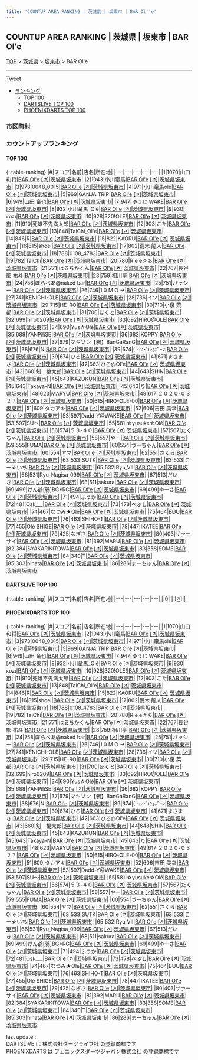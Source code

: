 ```yaml
---
title: 'COUNTUP AREA RANKING | 茨城県 | 坂東市 | BAR Ol''e'
---
```

## COUNTUP AREA RANKING | 茨城県 | 坂東市 | BAR Ol'e

[TOP](/darts/rank/) > [茨城県](/darts/rank/茨城県/) > [坂東市](/darts/rank/茨城県/坂東市/) > BAR Ol'e

___

<a href="https://twitter.com/share?ref_src=twsrc%5Etfw" data-text="COUNTUP AREA RANKING | 茨城県坂東市BAR Ol'e" class="twitter-share-button" data-hashtags="DARTSLIVE,PHOENIXDARTS,darts,ダーツ" data-show-count="false">Tweet</a>

* [ランキング](#カウントアップランキング)
    * [TOP 100](#top-100)
    * [DARTSLIVE TOP 100](#dartslive-top-100)
    * [PHOENIXDARTS TOP 100](#phoenixdarts-top-100)

### 市区町村

<ul>

</ul>

### カウントアップランキング

#### TOP 100



{:.table-ranking}
|#|スコア|名前|店名|所在地|
|---|---|---|---|---|
|1|1070|<span class="rank-name-pd"><span class="pro-icon-pd"></span>山口 和将</span>|<a href="/darts/rank/shops/58745.html">BAR Ol'e</a> <a href="https://vs.phoenixdarts.com/jp/shop/shopDetailInfo/s_58745?s_seq=58745">[↗]</a>|<a href="/darts/rank/茨城県/坂東市">茨城県坂東市</a>|
|2|1043|<span class="rank-name-pd">小川竜馬</span>|<a href="/darts/rank/shops/58745.html">BAR Ol'e</a> <a href="https://vs.phoenixdarts.com/jp/shop/shopDetailInfo/s_58745?s_seq=58745">[↗]</a>|<a href="/darts/rank/茨城県/坂東市">茨城県坂東市</a>|
|3|973|<span class="rank-name-pd">0048_0015</span>|<a href="/darts/rank/shops/58745.html">BAR Ol'e</a> <a href="https://vs.phoenixdarts.com/jp/shop/shopDetailInfo/s_58745?s_seq=58745">[↗]</a>|<a href="/darts/rank/茨城県/坂東市">茨城県坂東市</a>|
|4|971|<span class="rank-name-pd">小川竜馬olé</span>|<a href="/darts/rank/shops/58745.html">BAR Ol'e</a> <a href="https://vs.phoenixdarts.com/jp/shop/shopDetailInfo/s_58745?s_seq=58745">[↗]</a>|<a href="/darts/rank/茨城県/坂東市">茨城県坂東市</a>|
|5|969|<span class="rank-name-pd">GANJA TRIP</span>|<a href="/darts/rank/shops/58745.html">BAR Ol'e</a> <a href="https://vs.phoenixdarts.com/jp/shop/shopDetailInfo/s_58745?s_seq=58745">[↗]</a>|<a href="/darts/rank/茨城県/坂東市">茨城県坂東市</a>|
|6|949|<span class="rank-name-pd">山田 竜也</span>|<a href="/darts/rank/shops/58745.html">BAR Ol'e</a> <a href="https://vs.phoenixdarts.com/jp/shop/shopDetailInfo/s_58745?s_seq=58745">[↗]</a>|<a href="/darts/rank/茨城県/坂東市">茨城県坂東市</a>|
|7|947|<span class="rank-name-pd">ゆうじ WAKE</span>|<a href="/darts/rank/shops/58745.html">BAR Ol'e</a> <a href="https://vs.phoenixdarts.com/jp/shop/shopDetailInfo/s_58745?s_seq=58745">[↗]</a>|<a href="/darts/rank/茨城県/坂東市">茨城県坂東市</a>|
|8|932|<span class="rank-name-pd">小川竜馬_Olé</span>|<a href="/darts/rank/shops/58745.html">BAR Ol'e</a> <a href="https://vs.phoenixdarts.com/jp/shop/shopDetailInfo/s_58745?s_seq=58745">[↗]</a>|<a href="/darts/rank/茨城県/坂東市">茨城県坂東市</a>|
|9|930|<span class="rank-name-pd">κοzι</span>|<a href="/darts/rank/shops/58745.html">BAR Ol'e</a> <a href="https://vs.phoenixdarts.com/jp/shop/shopDetailInfo/s_58745?s_seq=58745">[↗]</a>|<a href="/darts/rank/茨城県/坂東市">茨城県坂東市</a>|
|10|928|<span class="rank-name-pd">320!OLE!</span>|<a href="/darts/rank/shops/58745.html">BAR Ol'e</a> <a href="https://vs.phoenixdarts.com/jp/shop/shopDetailInfo/s_58745?s_seq=58745">[↗]</a>|<a href="/darts/rank/茨城県/坂東市">茨城県坂東市</a>|
|11|910|<span class="rank-name-pd">死雄不鬼満太郎</span>|<a href="/darts/rank/shops/58745.html">BAR Ol'e</a> <a href="https://vs.phoenixdarts.com/jp/shop/shopDetailInfo/s_58745?s_seq=58745">[↗]</a>|<a href="/darts/rank/茨城県/坂東市">茨城県坂東市</a>|
|12|903|<span class="rank-name-pd">こた</span>|<a href="/darts/rank/shops/58745.html">BAR Ol'e</a> <a href="https://vs.phoenixdarts.com/jp/shop/shopDetailInfo/s_58745?s_seq=58745">[↗]</a>|<a href="/darts/rank/茨城県/坂東市">茨城県坂東市</a>|
|13|848|<span class="rank-name-pd">TaiChi_Ol&#x27;e</span>|<a href="/darts/rank/shops/58745.html">BAR Ol'e</a> <a href="https://vs.phoenixdarts.com/jp/shop/shopDetailInfo/s_58745?s_seq=58745">[↗]</a>|<a href="/darts/rank/茨城県/坂東市">茨城県坂東市</a>|
|14|846|<span class="rank-name-pd">R</span>|<a href="/darts/rank/shops/58745.html">BAR Ol'e</a> <a href="https://vs.phoenixdarts.com/jp/shop/shopDetailInfo/s_58745?s_seq=58745">[↗]</a>|<a href="/darts/rank/茨城県/坂東市">茨城県坂東市</a>|
|15|822|<span class="rank-name-pd">KAORU</span>|<a href="/darts/rank/shops/58745.html">BAR Ol'e</a> <a href="https://vs.phoenixdarts.com/jp/shop/shopDetailInfo/s_58745?s_seq=58745">[↗]</a>|<a href="/darts/rank/茨城県/坂東市">茨城県坂東市</a>|
|16|815|<span class="rank-name-pd">shoei</span>|<a href="/darts/rank/shops/58745.html">BAR Ol'e</a> <a href="https://vs.phoenixdarts.com/jp/shop/shopDetailInfo/s_58745?s_seq=58745">[↗]</a>|<a href="/darts/rank/茨城県/坂東市">茨城県坂東市</a>|
|17|802|<span class="rank-name-pd">荒木 龍人</span>|<a href="/darts/rank/shops/58745.html">BAR Ol'e</a> <a href="https://vs.phoenixdarts.com/jp/shop/shopDetailInfo/s_58745?s_seq=58745">[↗]</a>|<a href="/darts/rank/茨城県/坂東市">茨城県坂東市</a>|
|18|788|<span class="rank-name-pd">0108_4783</span>|<a href="/darts/rank/shops/58745.html">BAR Ol'e</a> <a href="https://vs.phoenixdarts.com/jp/shop/shopDetailInfo/s_58745?s_seq=58745">[↗]</a>|<a href="/darts/rank/茨城県/坂東市">茨城県坂東市</a>|
|19|782|<span class="rank-name-pd">TaiChi</span>|<a href="/darts/rank/shops/58745.html">BAR Ol'e</a> <a href="https://vs.phoenixdarts.com/jp/shop/shopDetailInfo/s_58745?s_seq=58745">[↗]</a>|<a href="/darts/rank/茨城県/坂東市">茨城県坂東市</a>|
|20|780|<span class="rank-name-pd">R e e☆彡</span>|<a href="/darts/rank/shops/58745.html">BAR Ol'e</a> <a href="https://vs.phoenixdarts.com/jp/shop/shopDetailInfo/s_58745?s_seq=58745">[↗]</a>|<a href="/darts/rank/茨城県/坂東市">茨城県坂東市</a>|
|21|771|<span class="rank-name-pd">はるちかくん</span>|<a href="/darts/rank/shops/58745.html">BAR Ol'e</a> <a href="https://vs.phoenixdarts.com/jp/shop/shopDetailInfo/s_58745?s_seq=58745">[↗]</a>|<a href="/darts/rank/茨城県/坂東市">茨城県坂東市</a>|
|22|767|<span class="rank-name-pd"><span class="pro-icon-pd"></span>長谷部 祐斗</span>|<a href="/darts/rank/shops/58745.html">BAR Ol'e</a> <a href="https://vs.phoenixdarts.com/jp/shop/shopDetailInfo/s_58745?s_seq=58745">[↗]</a>|<a href="/darts/rank/茨城県/坂東市">茨城県坂東市</a>|
|23|759|<span class="rank-name-pd">相川亭</span>|<a href="/darts/rank/shops/58745.html">BAR Ol'e</a> <a href="https://vs.phoenixdarts.com/jp/shop/shopDetailInfo/s_58745?s_seq=58745">[↗]</a>|<a href="/darts/rank/茨城県/坂東市">茨城県坂東市</a>|
|24|758|<span class="rank-name-pd">ぽらべあ@naked bar</span>|<a href="/darts/rank/shops/58745.html">BAR Ol'e</a> <a href="https://vs.phoenixdarts.com/jp/shop/shopDetailInfo/s_58745?s_seq=58745">[↗]</a>|<a href="/darts/rank/茨城県/坂東市">茨城県坂東市</a>|
|25|751|<span class="rank-name-pd">バッシー</span>|<a href="/darts/rank/shops/58745.html">BAR Ol'e</a> <a href="https://vs.phoenixdarts.com/jp/shop/shopDetailInfo/s_58745?s_seq=58745">[↗]</a>|<a href="/darts/rank/茨城県/坂東市">茨城県坂東市</a>|
|26|746|<span class="rank-name-pd">1 0 M O →</span>|<a href="/darts/rank/shops/58745.html">BAR Ol'e</a> <a href="https://vs.phoenixdarts.com/jp/shop/shopDetailInfo/s_58745?s_seq=58745">[↗]</a>|<a href="/darts/rank/茨城県/坂東市">茨城県坂東市</a>|
|27|741|<span class="rank-name-pd">KENICHI-OLE</span>|<a href="/darts/rank/shops/58745.html">BAR Ol'e</a> <a href="https://vs.phoenixdarts.com/jp/shop/shopDetailInfo/s_58745?s_seq=58745">[↗]</a>|<a href="/darts/rank/茨城県/坂東市">茨城県坂東市</a>|
|28|736|<span class="rank-name-pd">イソ</span>|<a href="/darts/rank/shops/58745.html">BAR Ol'e</a> <a href="https://vs.phoenixdarts.com/jp/shop/shopDetailInfo/s_58745?s_seq=58745">[↗]</a>|<a href="/darts/rank/茨城県/坂東市">茨城県坂東市</a>|
|29|715|<span class="rank-name-pd">HE-RO</span>|<a href="/darts/rank/shops/58745.html">BAR Ol'e</a> <a href="https://vs.phoenixdarts.com/jp/shop/shopDetailInfo/s_58745?s_seq=58745">[↗]</a>|<a href="/darts/rank/茨城県/坂東市">茨城県坂東市</a>|
|30|710|<span class="rank-name-pd"><span class="pro-icon-pd"></span>小泉 菜都</span>|<a href="/darts/rank/shops/58745.html">BAR Ol'e</a> <a href="https://vs.phoenixdarts.com/jp/shop/shopDetailInfo/s_58745?s_seq=58745">[↗]</a>|<a href="/darts/rank/茨城県/坂東市">茨城県坂東市</a>|
|31|700|<span class="rank-name-pd">ほくと</span>|<a href="/darts/rank/shops/58745.html">BAR Ol'e</a> <a href="https://vs.phoenixdarts.com/jp/shop/shopDetailInfo/s_58745?s_seq=58745">[↗]</a>|<a href="/darts/rank/茨城県/坂東市">茨城県坂東市</a>|
|32|699|<span class="rank-name-pd">hiro0209</span>|<a href="/darts/rank/shops/58745.html">BAR Ol'e</a> <a href="https://vs.phoenixdarts.com/jp/shop/shopDetailInfo/s_58745?s_seq=58745">[↗]</a>|<a href="/darts/rank/茨城県/坂東市">茨城県坂東市</a>|
|33|692|<span class="rank-name-pd">HIRO@OLE</span>|<a href="/darts/rank/shops/58745.html">BAR Ol'e</a> <a href="https://vs.phoenixdarts.com/jp/shop/shopDetailInfo/s_58745?s_seq=58745">[↗]</a>|<a href="/darts/rank/茨城県/坂東市">茨城県坂東市</a>|
|34|690|<span class="rank-name-pd">Yus☆Olé</span>|<a href="/darts/rank/shops/58745.html">BAR Ol'e</a> <a href="https://vs.phoenixdarts.com/jp/shop/shopDetailInfo/s_58745?s_seq=58745">[↗]</a>|<a href="/darts/rank/茨城県/坂東市">茨城県坂東市</a>|
|35|688|<span class="rank-name-pd">YANPi!iSE</span>|<a href="/darts/rank/shops/58745.html">BAR Ol'e</a> <a href="https://vs.phoenixdarts.com/jp/shop/shopDetailInfo/s_58745?s_seq=58745">[↗]</a>|<a href="/darts/rank/茨城県/坂東市">茨城県坂東市</a>|
|36|682|<span class="rank-name-pd">KOPPY</span>|<a href="/darts/rank/shops/58745.html">BAR Ol'e</a> <a href="https://vs.phoenixdarts.com/jp/shop/shopDetailInfo/s_58745?s_seq=58745">[↗]</a>|<a href="/darts/rank/茨城県/坂東市">茨城県坂東市</a>|
|37|679|<span class="rank-name-pd">マキソン【鴉】BanGaRanG</span>|<a href="/darts/rank/shops/58745.html">BAR Ol'e</a> <a href="https://vs.phoenixdarts.com/jp/shop/shopDetailInfo/s_58745?s_seq=58745">[↗]</a>|<a href="/darts/rank/茨城県/坂東市">茨城県坂東市</a>|
|38|676|<span class="rank-name-pd">N</span>|<a href="/darts/rank/shops/58745.html">BAR Ol'e</a> <a href="https://vs.phoenixdarts.com/jp/shop/shopDetailInfo/s_58745?s_seq=58745">[↗]</a>|<a href="/darts/rank/茨城県/坂東市">茨城県坂東市</a>|
|39|674|<span class="rank-name-pd">(´･ω･`)ｼｮﾎﾞｰﾝ</span>|<a href="/darts/rank/shops/58745.html">BAR Ol'e</a> <a href="https://vs.phoenixdarts.com/jp/shop/shopDetailInfo/s_58745?s_seq=58745">[↗]</a>|<a href="/darts/rank/茨城県/坂東市">茨城県坂東市</a>|
|39|674|<span class="rank-name-pd">ひろ</span>|<a href="/darts/rank/shops/58745.html">BAR Ol'e</a> <a href="https://vs.phoenixdarts.com/jp/shop/shopDetailInfo/s_58745?s_seq=58745">[↗]</a>|<a href="/darts/rank/茨城県/坂東市">茨城県坂東市</a>|
|41|671|<span class="rank-name-pd">まさまさ</span>|<a href="/darts/rank/shops/58745.html">BAR Ol'e</a> <a href="https://vs.phoenixdarts.com/jp/shop/shopDetailInfo/s_58745?s_seq=58745">[↗]</a>|<a href="/darts/rank/茨城県/坂東市">茨城県坂東市</a>|
|42|663|<span class="rank-name-pd">ひろ@Ol&#x27;e</span>|<a href="/darts/rank/shops/58745.html">BAR Ol'e</a> <a href="https://vs.phoenixdarts.com/jp/shop/shopDetailInfo/s_58745?s_seq=58745">[↗]</a>|<a href="/darts/rank/茨城県/坂東市">茨城県坂東市</a>|
|43|660|<span class="rank-name-pd">剣　桃太郎</span>|<a href="/darts/rank/shops/58745.html">BAR Ol'e</a> <a href="https://vs.phoenixdarts.com/jp/shop/shopDetailInfo/s_58745?s_seq=58745">[↗]</a>|<a href="/darts/rank/茨城県/坂東市">茨城県坂東市</a>|
|44|648|<span class="rank-name-pd">SHIN</span>|<a href="/darts/rank/shops/58745.html">BAR Ol'e</a> <a href="https://vs.phoenixdarts.com/jp/shop/shopDetailInfo/s_58745?s_seq=58745">[↗]</a>|<a href="/darts/rank/茨城県/坂東市">茨城県坂東市</a>|
|45|643|<span class="rank-name-pd">KAZUKUN</span>|<a href="/darts/rank/shops/58745.html">BAR Ol'e</a> <a href="https://vs.phoenixdarts.com/jp/shop/shopDetailInfo/s_58745?s_seq=58745">[↗]</a>|<a href="/darts/rank/茨城県/坂東市">茨城県坂東市</a>|
|45|643|<span class="rank-name-pd">Takaya-N</span>|<a href="/darts/rank/shops/58745.html">BAR Ol'e</a> <a href="https://vs.phoenixdarts.com/jp/shop/shopDetailInfo/s_58745?s_seq=58745">[↗]</a>|<a href="/darts/rank/茨城県/坂東市">茨城県坂東市</a>|
|45|643|<span class="rank-name-pd">り</span>|<a href="/darts/rank/shops/58745.html">BAR Ol'e</a> <a href="https://vs.phoenixdarts.com/jp/shop/shopDetailInfo/s_58745?s_seq=58745">[↗]</a>|<a href="/darts/rank/茨城県/坂東市">茨城県坂東市</a>|
|48|623|<span class="rank-name-pd">MARYU</span>|<a href="/darts/rank/shops/58745.html">BAR Ol'e</a> <a href="https://vs.phoenixdarts.com/jp/shop/shopDetailInfo/s_58745?s_seq=58745">[↗]</a>|<a href="/darts/rank/茨城県/坂東市">茨城県坂東市</a>|
|49|617|<span class="rank-name-pd">２０２０‐０３２７</span>|<a href="/darts/rank/shops/58745.html">BAR Ol'e</a> <a href="https://vs.phoenixdarts.com/jp/shop/shopDetailInfo/s_58745?s_seq=58745">[↗]</a>|<a href="/darts/rank/茨城県/坂東市">茨城県坂東市</a>|
|50|615|<span class="rank-name-pd">HIRO-OLE-00</span>|<a href="/darts/rank/shops/58745.html">BAR Ol'e</a> <a href="https://vs.phoenixdarts.com/jp/shop/shopDetailInfo/s_58745?s_seq=58745">[↗]</a>|<a href="/darts/rank/茨城県/坂東市">茨城県坂東市</a>|
|51|609|<span class="rank-name-pd">タカアキ</span>|<a href="/darts/rank/shops/58745.html">BAR Ol'e</a> <a href="https://vs.phoenixdarts.com/jp/shop/shopDetailInfo/s_58745?s_seq=58745">[↗]</a>|<a href="/darts/rank/茨城県/坂東市">茨城県坂東市</a>|
|52|606|<span class="rank-name-pd"><span class="pro-icon-pd"></span>吉田 美幸</span>|<a href="/darts/rank/shops/58745.html">BAR Ol'e</a> <a href="https://vs.phoenixdarts.com/jp/shop/shopDetailInfo/s_58745?s_seq=58745">[↗]</a>|<a href="/darts/rank/茨城県/坂東市">茨城県坂東市</a>|
|53|597|<span class="rank-name-pd">Dadd-Y@WAKE</span>|<a href="/darts/rank/shops/58745.html">BAR Ol'e</a> <a href="https://vs.phoenixdarts.com/jp/shop/shopDetailInfo/s_58745?s_seq=58745">[↗]</a>|<a href="/darts/rank/茨城県/坂東市">茨城県坂東市</a>|
|53|597|<span class="rank-name-pd">SU〜</span>|<a href="/darts/rank/shops/58745.html">BAR Ol'e</a> <a href="https://vs.phoenixdarts.com/jp/shop/shopDetailInfo/s_58745?s_seq=58745">[↗]</a>|<a href="/darts/rank/茨城県/坂東市">茨城県坂東市</a>|
|55|581|<span class="rank-name-pd">☆yusuke☆Olé</span>|<a href="/darts/rank/shops/58745.html">BAR Ol'e</a> <a href="https://vs.phoenixdarts.com/jp/shop/shopDetailInfo/s_58745?s_seq=58745">[↗]</a>|<a href="/darts/rank/茨城県/坂東市">茨城県坂東市</a>|
|56|574|<span class="rank-name-pd">５３‐４０</span>|<a href="/darts/rank/shops/58745.html">BAR Ol'e</a> <a href="https://vs.phoenixdarts.com/jp/shop/shopDetailInfo/s_58745?s_seq=58745">[↗]</a>|<a href="/darts/rank/茨城県/坂東市">茨城県坂東市</a>|
|57|567|<span class="rank-name-pd">たくちゃん</span>|<a href="/darts/rank/shops/58745.html">BAR Ol'e</a> <a href="https://vs.phoenixdarts.com/jp/shop/shopDetailInfo/s_58745?s_seq=58745">[↗]</a>|<a href="/darts/rank/茨城県/坂東市">茨城県坂東市</a>|
|58|557|<span class="rank-name-pd">やー</span>|<a href="/darts/rank/shops/58745.html">BAR Ol'e</a> <a href="https://vs.phoenixdarts.com/jp/shop/shopDetailInfo/s_58745?s_seq=58745">[↗]</a>|<a href="/darts/rank/茨城県/坂東市">茨城県坂東市</a>|
|59|555|<span class="rank-name-pd">FUMA</span>|<a href="/darts/rank/shops/58745.html">BAR Ol'e</a> <a href="https://vs.phoenixdarts.com/jp/shop/shopDetailInfo/s_58745?s_seq=58745">[↗]</a>|<a href="/darts/rank/茨城県/坂東市">茨城県坂東市</a>|
|60|554|<span class="rank-name-pd">づーちゃん</span>|<a href="/darts/rank/shops/58745.html">BAR Ol'e</a> <a href="https://vs.phoenixdarts.com/jp/shop/shopDetailInfo/s_58745?s_seq=58745">[↗]</a>|<a href="/darts/rank/茨城県/坂東市">茨城県坂東市</a>|
|60|554|<span class="rank-name-pd">ヤマ</span>|<a href="/darts/rank/shops/58745.html">BAR Ol'e</a> <a href="https://vs.phoenixdarts.com/jp/shop/shopDetailInfo/s_58745?s_seq=58745">[↗]</a>|<a href="/darts/rank/茨城県/坂東市">茨城県坂東市</a>|
|62|551|<span class="rank-name-pd">さくら</span>|<a href="/darts/rank/shops/58745.html">BAR Ol'e</a> <a href="https://vs.phoenixdarts.com/jp/shop/shopDetailInfo/s_58745?s_seq=58745">[↗]</a>|<a href="/darts/rank/茨城県/坂東市">茨城県坂東市</a>|
|63|533|<span class="rank-name-pd">SUTK</span>|<a href="/darts/rank/shops/58745.html">BAR Ol'e</a> <a href="https://vs.phoenixdarts.com/jp/shop/shopDetailInfo/s_58745?s_seq=58745">[↗]</a>|<a href="/darts/rank/茨城県/坂東市">茨城県坂東市</a>|
|63|533|<span class="rank-name-pd">こー☆いち</span>|<a href="/darts/rank/shops/58745.html">BAR Ol'e</a> <a href="https://vs.phoenixdarts.com/jp/shop/shopDetailInfo/s_58745?s_seq=58745">[↗]</a>|<a href="/darts/rank/茨城県/坂東市">茨城県坂東市</a>|
|65|532|<span class="rank-name-pd">Ryu_VII</span>|<a href="/darts/rank/shops/58745.html">BAR Ol'e</a> <a href="https://vs.phoenixdarts.com/jp/shop/shopDetailInfo/s_58745?s_seq=58745">[↗]</a>|<a href="/darts/rank/茨城県/坂東市">茨城県坂東市</a>|
|66|531|<span class="rank-name-pd">Ryu_Nagisa_099</span>|<a href="/darts/rank/shops/58745.html">BAR Ol'e</a> <a href="https://vs.phoenixdarts.com/jp/shop/shopDetailInfo/s_58745?s_seq=58745">[↗]</a>|<a href="/darts/rank/茨城県/坂東市">茨城県坂東市</a>|
|67|513|<span class="rank-name-pd">だいき</span>|<a href="/darts/rank/shops/58745.html">BAR Ol'e</a> <a href="https://vs.phoenixdarts.com/jp/shop/shopDetailInfo/s_58745?s_seq=58745">[↗]</a>|<a href="/darts/rank/茨城県/坂東市">茨城県坂東市</a>|
|68|511|<span class="rank-name-pd">sakura</span>|<a href="/darts/rank/shops/58745.html">BAR Ol'e</a> <a href="https://vs.phoenixdarts.com/jp/shop/shopDetailInfo/s_58745?s_seq=58745">[↗]</a>|<a href="/darts/rank/茨城県/坂東市">茨城県坂東市</a>|
|69|499|<span class="rank-name-pd">けん爺[鴉]BG*RG</span>|<a href="/darts/rank/shops/58745.html">BAR Ol'e</a> <a href="https://vs.phoenixdarts.com/jp/shop/shopDetailInfo/s_58745?s_seq=58745">[↗]</a>|<a href="/darts/rank/茨城県/坂東市">茨城県坂東市</a>|
|69|499|<span class="rank-name-pd">ゆーさ</span>|<a href="/darts/rank/shops/58745.html">BAR Ol'e</a> <a href="https://vs.phoenixdarts.com/jp/shop/shopDetailInfo/s_58745?s_seq=58745">[↗]</a>|<a href="/darts/rank/茨城県/坂東市">茨城県坂東市</a>|
|71|494|<span class="rank-name-pd">ふうか</span>|<a href="/darts/rank/shops/58745.html">BAR Ol'e</a> <a href="https://vs.phoenixdarts.com/jp/shop/shopDetailInfo/s_58745?s_seq=58745">[↗]</a>|<a href="/darts/rank/茨城県/坂東市">茨城県坂東市</a>|
|72|481|<span class="rank-name-pd">Osk___</span>|<a href="/darts/rank/shops/58745.html">BAR Ol'e</a> <a href="https://vs.phoenixdarts.com/jp/shop/shopDetailInfo/s_58745?s_seq=58745">[↗]</a>|<a href="/darts/rank/茨城県/坂東市">茨城県坂東市</a>|
|73|478|<span class="rank-name-pd">ぺぷし</span>|<a href="/darts/rank/shops/58745.html">BAR Ol'e</a> <a href="https://vs.phoenixdarts.com/jp/shop/shopDetailInfo/s_58745?s_seq=58745">[↗]</a>|<a href="/darts/rank/茨城県/坂東市">茨城県坂東市</a>|
|74|467|<span class="rank-name-pd">なつみ★Olé</span>|<a href="/darts/rank/shops/58745.html">BAR Ol'e</a> <a href="https://vs.phoenixdarts.com/jp/shop/shopDetailInfo/s_58745?s_seq=58745">[↗]</a>|<a href="/darts/rank/茨城県/坂東市">茨城県坂東市</a>|
|75|464|<span class="rank-name-pd">BUU</span>|<a href="/darts/rank/shops/58745.html">BAR Ol'e</a> <a href="https://vs.phoenixdarts.com/jp/shop/shopDetailInfo/s_58745?s_seq=58745">[↗]</a>|<a href="/darts/rank/茨城県/坂東市">茨城県坂東市</a>|
|76|463|<span class="rank-name-pd">SHIHO-T</span>|<a href="/darts/rank/shops/58745.html">BAR Ol'e</a> <a href="https://vs.phoenixdarts.com/jp/shop/shopDetailInfo/s_58745?s_seq=58745">[↗]</a>|<a href="/darts/rank/茨城県/坂東市">茨城県坂東市</a>|
|77|455|<span class="rank-name-pd">Olé  SHIGE</span>|<a href="/darts/rank/shops/58745.html">BAR Ol'e</a> <a href="https://vs.phoenixdarts.com/jp/shop/shopDetailInfo/s_58745?s_seq=58745">[↗]</a>|<a href="/darts/rank/茨城県/坂東市">茨城県坂東市</a>|
|78|447|<span class="rank-name-pd">IKATEE</span>|<a href="/darts/rank/shops/58745.html">BAR Ol'e</a> <a href="https://vs.phoenixdarts.com/jp/shop/shopDetailInfo/s_58745?s_seq=58745">[↗]</a>|<a href="/darts/rank/茨城県/坂東市">茨城県坂東市</a>|
|79|425|<span class="rank-name-pd">なぎさ</span>|<a href="/darts/rank/shops/58745.html">BAR Ol'e</a> <a href="https://vs.phoenixdarts.com/jp/shop/shopDetailInfo/s_58745?s_seq=58745">[↗]</a>|<a href="/darts/rank/茨城県/坂東市">茨城県坂東市</a>|
|80|403|<span class="rank-name-pd">ザァーサイ</span>|<a href="/darts/rank/shops/58745.html">BAR Ol'e</a> <a href="https://vs.phoenixdarts.com/jp/shop/shopDetailInfo/s_58745?s_seq=58745">[↗]</a>|<a href="/darts/rank/茨城県/坂東市">茨城県坂東市</a>|
|81|392|<span class="rank-name-pd">MARU</span>|<a href="/darts/rank/shops/58745.html">BAR Ol'e</a> <a href="https://vs.phoenixdarts.com/jp/shop/shopDetailInfo/s_58745?s_seq=58745">[↗]</a>|<a href="/darts/rank/茨城県/坂東市">茨城県坂東市</a>|
|82|384|<span class="rank-name-pd">SYAKARIKITOWA</span>|<a href="/darts/rank/shops/58745.html">BAR Ol'e</a> <a href="https://vs.phoenixdarts.com/jp/shop/shopDetailInfo/s_58745?s_seq=58745">[↗]</a>|<a href="/darts/rank/茨城県/坂東市">茨城県坂東市</a>|
|83|358|<span class="rank-name-pd">SOME</span>|<a href="/darts/rank/shops/58745.html">BAR Ol'e</a> <a href="https://vs.phoenixdarts.com/jp/shop/shopDetailInfo/s_58745?s_seq=58745">[↗]</a>|<a href="/darts/rank/茨城県/坂東市">茨城県坂東市</a>|
|84|340|<span class="rank-name-pd">T</span>|<a href="/darts/rank/shops/58745.html">BAR Ol'e</a> <a href="https://vs.phoenixdarts.com/jp/shop/shopDetailInfo/s_58745?s_seq=58745">[↗]</a>|<a href="/darts/rank/茨城県/坂東市">茨城県坂東市</a>|
|85|303|<span class="rank-name-pd">hinata</span>|<a href="/darts/rank/shops/58745.html">BAR Ol'e</a> <a href="https://vs.phoenixdarts.com/jp/shop/shopDetailInfo/s_58745?s_seq=58745">[↗]</a>|<a href="/darts/rank/茨城県/坂東市">茨城県坂東市</a>|
|86|286|<span class="rank-name-pd">まーちゅん</span>|<a href="/darts/rank/shops/58745.html">BAR Ol'e</a> <a href="https://vs.phoenixdarts.com/jp/shop/shopDetailInfo/s_58745?s_seq=58745">[↗]</a>|<a href="/darts/rank/茨城県/坂東市">茨城県坂東市</a>|


#### DARTSLIVE TOP 100



{:.table-ranking}
|#|スコア|名前|店名|所在地|
|---|---|---|---|---|
||0|<span class="rank-name-dl"> </span>|<a href="/darts/rank/shops/.html"></a> <a href="">[↗]</a>|<a href="/darts/rank//"></a>|


#### PHOENIXDARTS TOP 100



{:.table-ranking}
|#|スコア|名前|店名|所在地|
|---|---|---|---|---|
|1|1070|<span class="rank-name-pd"><span class="pro-icon-pd"></span>山口 和将</span>|<a href="/darts/rank/shops/58745.html">BAR Ol'e</a> <a href="https://vs.phoenixdarts.com/jp/shop/shopDetailInfo/s_58745?s_seq=58745">[↗]</a>|<a href="/darts/rank/茨城県/坂東市">茨城県坂東市</a>|
|2|1043|<span class="rank-name-pd">小川竜馬</span>|<a href="/darts/rank/shops/58745.html">BAR Ol'e</a> <a href="https://vs.phoenixdarts.com/jp/shop/shopDetailInfo/s_58745?s_seq=58745">[↗]</a>|<a href="/darts/rank/茨城県/坂東市">茨城県坂東市</a>|
|3|973|<span class="rank-name-pd">0048_0015</span>|<a href="/darts/rank/shops/58745.html">BAR Ol'e</a> <a href="https://vs.phoenixdarts.com/jp/shop/shopDetailInfo/s_58745?s_seq=58745">[↗]</a>|<a href="/darts/rank/茨城県/坂東市">茨城県坂東市</a>|
|4|971|<span class="rank-name-pd">小川竜馬olé</span>|<a href="/darts/rank/shops/58745.html">BAR Ol'e</a> <a href="https://vs.phoenixdarts.com/jp/shop/shopDetailInfo/s_58745?s_seq=58745">[↗]</a>|<a href="/darts/rank/茨城県/坂東市">茨城県坂東市</a>|
|5|969|<span class="rank-name-pd">GANJA TRIP</span>|<a href="/darts/rank/shops/58745.html">BAR Ol'e</a> <a href="https://vs.phoenixdarts.com/jp/shop/shopDetailInfo/s_58745?s_seq=58745">[↗]</a>|<a href="/darts/rank/茨城県/坂東市">茨城県坂東市</a>|
|6|949|<span class="rank-name-pd">山田 竜也</span>|<a href="/darts/rank/shops/58745.html">BAR Ol'e</a> <a href="https://vs.phoenixdarts.com/jp/shop/shopDetailInfo/s_58745?s_seq=58745">[↗]</a>|<a href="/darts/rank/茨城県/坂東市">茨城県坂東市</a>|
|7|947|<span class="rank-name-pd">ゆうじ WAKE</span>|<a href="/darts/rank/shops/58745.html">BAR Ol'e</a> <a href="https://vs.phoenixdarts.com/jp/shop/shopDetailInfo/s_58745?s_seq=58745">[↗]</a>|<a href="/darts/rank/茨城県/坂東市">茨城県坂東市</a>|
|8|932|<span class="rank-name-pd">小川竜馬_Olé</span>|<a href="/darts/rank/shops/58745.html">BAR Ol'e</a> <a href="https://vs.phoenixdarts.com/jp/shop/shopDetailInfo/s_58745?s_seq=58745">[↗]</a>|<a href="/darts/rank/茨城県/坂東市">茨城県坂東市</a>|
|9|930|<span class="rank-name-pd">κοzι</span>|<a href="/darts/rank/shops/58745.html">BAR Ol'e</a> <a href="https://vs.phoenixdarts.com/jp/shop/shopDetailInfo/s_58745?s_seq=58745">[↗]</a>|<a href="/darts/rank/茨城県/坂東市">茨城県坂東市</a>|
|10|928|<span class="rank-name-pd">320!OLE!</span>|<a href="/darts/rank/shops/58745.html">BAR Ol'e</a> <a href="https://vs.phoenixdarts.com/jp/shop/shopDetailInfo/s_58745?s_seq=58745">[↗]</a>|<a href="/darts/rank/茨城県/坂東市">茨城県坂東市</a>|
|11|910|<span class="rank-name-pd">死雄不鬼満太郎</span>|<a href="/darts/rank/shops/58745.html">BAR Ol'e</a> <a href="https://vs.phoenixdarts.com/jp/shop/shopDetailInfo/s_58745?s_seq=58745">[↗]</a>|<a href="/darts/rank/茨城県/坂東市">茨城県坂東市</a>|
|12|903|<span class="rank-name-pd">こた</span>|<a href="/darts/rank/shops/58745.html">BAR Ol'e</a> <a href="https://vs.phoenixdarts.com/jp/shop/shopDetailInfo/s_58745?s_seq=58745">[↗]</a>|<a href="/darts/rank/茨城県/坂東市">茨城県坂東市</a>|
|13|848|<span class="rank-name-pd">TaiChi_Ol&#x27;e</span>|<a href="/darts/rank/shops/58745.html">BAR Ol'e</a> <a href="https://vs.phoenixdarts.com/jp/shop/shopDetailInfo/s_58745?s_seq=58745">[↗]</a>|<a href="/darts/rank/茨城県/坂東市">茨城県坂東市</a>|
|14|846|<span class="rank-name-pd">R</span>|<a href="/darts/rank/shops/58745.html">BAR Ol'e</a> <a href="https://vs.phoenixdarts.com/jp/shop/shopDetailInfo/s_58745?s_seq=58745">[↗]</a>|<a href="/darts/rank/茨城県/坂東市">茨城県坂東市</a>|
|15|822|<span class="rank-name-pd">KAORU</span>|<a href="/darts/rank/shops/58745.html">BAR Ol'e</a> <a href="https://vs.phoenixdarts.com/jp/shop/shopDetailInfo/s_58745?s_seq=58745">[↗]</a>|<a href="/darts/rank/茨城県/坂東市">茨城県坂東市</a>|
|16|815|<span class="rank-name-pd">shoei</span>|<a href="/darts/rank/shops/58745.html">BAR Ol'e</a> <a href="https://vs.phoenixdarts.com/jp/shop/shopDetailInfo/s_58745?s_seq=58745">[↗]</a>|<a href="/darts/rank/茨城県/坂東市">茨城県坂東市</a>|
|17|802|<span class="rank-name-pd">荒木 龍人</span>|<a href="/darts/rank/shops/58745.html">BAR Ol'e</a> <a href="https://vs.phoenixdarts.com/jp/shop/shopDetailInfo/s_58745?s_seq=58745">[↗]</a>|<a href="/darts/rank/茨城県/坂東市">茨城県坂東市</a>|
|18|788|<span class="rank-name-pd">0108_4783</span>|<a href="/darts/rank/shops/58745.html">BAR Ol'e</a> <a href="https://vs.phoenixdarts.com/jp/shop/shopDetailInfo/s_58745?s_seq=58745">[↗]</a>|<a href="/darts/rank/茨城県/坂東市">茨城県坂東市</a>|
|19|782|<span class="rank-name-pd">TaiChi</span>|<a href="/darts/rank/shops/58745.html">BAR Ol'e</a> <a href="https://vs.phoenixdarts.com/jp/shop/shopDetailInfo/s_58745?s_seq=58745">[↗]</a>|<a href="/darts/rank/茨城県/坂東市">茨城県坂東市</a>|
|20|780|<span class="rank-name-pd">R e e☆彡</span>|<a href="/darts/rank/shops/58745.html">BAR Ol'e</a> <a href="https://vs.phoenixdarts.com/jp/shop/shopDetailInfo/s_58745?s_seq=58745">[↗]</a>|<a href="/darts/rank/茨城県/坂東市">茨城県坂東市</a>|
|21|771|<span class="rank-name-pd">はるちかくん</span>|<a href="/darts/rank/shops/58745.html">BAR Ol'e</a> <a href="https://vs.phoenixdarts.com/jp/shop/shopDetailInfo/s_58745?s_seq=58745">[↗]</a>|<a href="/darts/rank/茨城県/坂東市">茨城県坂東市</a>|
|22|767|<span class="rank-name-pd"><span class="pro-icon-pd"></span>長谷部 祐斗</span>|<a href="/darts/rank/shops/58745.html">BAR Ol'e</a> <a href="https://vs.phoenixdarts.com/jp/shop/shopDetailInfo/s_58745?s_seq=58745">[↗]</a>|<a href="/darts/rank/茨城県/坂東市">茨城県坂東市</a>|
|23|759|<span class="rank-name-pd">相川亭</span>|<a href="/darts/rank/shops/58745.html">BAR Ol'e</a> <a href="https://vs.phoenixdarts.com/jp/shop/shopDetailInfo/s_58745?s_seq=58745">[↗]</a>|<a href="/darts/rank/茨城県/坂東市">茨城県坂東市</a>|
|24|758|<span class="rank-name-pd">ぽらべあ@naked bar</span>|<a href="/darts/rank/shops/58745.html">BAR Ol'e</a> <a href="https://vs.phoenixdarts.com/jp/shop/shopDetailInfo/s_58745?s_seq=58745">[↗]</a>|<a href="/darts/rank/茨城県/坂東市">茨城県坂東市</a>|
|25|751|<span class="rank-name-pd">バッシー</span>|<a href="/darts/rank/shops/58745.html">BAR Ol'e</a> <a href="https://vs.phoenixdarts.com/jp/shop/shopDetailInfo/s_58745?s_seq=58745">[↗]</a>|<a href="/darts/rank/茨城県/坂東市">茨城県坂東市</a>|
|26|746|<span class="rank-name-pd">1 0 M O →</span>|<a href="/darts/rank/shops/58745.html">BAR Ol'e</a> <a href="https://vs.phoenixdarts.com/jp/shop/shopDetailInfo/s_58745?s_seq=58745">[↗]</a>|<a href="/darts/rank/茨城県/坂東市">茨城県坂東市</a>|
|27|741|<span class="rank-name-pd">KENICHI-OLE</span>|<a href="/darts/rank/shops/58745.html">BAR Ol'e</a> <a href="https://vs.phoenixdarts.com/jp/shop/shopDetailInfo/s_58745?s_seq=58745">[↗]</a>|<a href="/darts/rank/茨城県/坂東市">茨城県坂東市</a>|
|28|736|<span class="rank-name-pd">イソ</span>|<a href="/darts/rank/shops/58745.html">BAR Ol'e</a> <a href="https://vs.phoenixdarts.com/jp/shop/shopDetailInfo/s_58745?s_seq=58745">[↗]</a>|<a href="/darts/rank/茨城県/坂東市">茨城県坂東市</a>|
|29|715|<span class="rank-name-pd">HE-RO</span>|<a href="/darts/rank/shops/58745.html">BAR Ol'e</a> <a href="https://vs.phoenixdarts.com/jp/shop/shopDetailInfo/s_58745?s_seq=58745">[↗]</a>|<a href="/darts/rank/茨城県/坂東市">茨城県坂東市</a>|
|30|710|<span class="rank-name-pd"><span class="pro-icon-pd"></span>小泉 菜都</span>|<a href="/darts/rank/shops/58745.html">BAR Ol'e</a> <a href="https://vs.phoenixdarts.com/jp/shop/shopDetailInfo/s_58745?s_seq=58745">[↗]</a>|<a href="/darts/rank/茨城県/坂東市">茨城県坂東市</a>|
|31|700|<span class="rank-name-pd">ほくと</span>|<a href="/darts/rank/shops/58745.html">BAR Ol'e</a> <a href="https://vs.phoenixdarts.com/jp/shop/shopDetailInfo/s_58745?s_seq=58745">[↗]</a>|<a href="/darts/rank/茨城県/坂東市">茨城県坂東市</a>|
|32|699|<span class="rank-name-pd">hiro0209</span>|<a href="/darts/rank/shops/58745.html">BAR Ol'e</a> <a href="https://vs.phoenixdarts.com/jp/shop/shopDetailInfo/s_58745?s_seq=58745">[↗]</a>|<a href="/darts/rank/茨城県/坂東市">茨城県坂東市</a>|
|33|692|<span class="rank-name-pd">HIRO@OLE</span>|<a href="/darts/rank/shops/58745.html">BAR Ol'e</a> <a href="https://vs.phoenixdarts.com/jp/shop/shopDetailInfo/s_58745?s_seq=58745">[↗]</a>|<a href="/darts/rank/茨城県/坂東市">茨城県坂東市</a>|
|34|690|<span class="rank-name-pd">Yus☆Olé</span>|<a href="/darts/rank/shops/58745.html">BAR Ol'e</a> <a href="https://vs.phoenixdarts.com/jp/shop/shopDetailInfo/s_58745?s_seq=58745">[↗]</a>|<a href="/darts/rank/茨城県/坂東市">茨城県坂東市</a>|
|35|688|<span class="rank-name-pd">YANPi!iSE</span>|<a href="/darts/rank/shops/58745.html">BAR Ol'e</a> <a href="https://vs.phoenixdarts.com/jp/shop/shopDetailInfo/s_58745?s_seq=58745">[↗]</a>|<a href="/darts/rank/茨城県/坂東市">茨城県坂東市</a>|
|36|682|<span class="rank-name-pd">KOPPY</span>|<a href="/darts/rank/shops/58745.html">BAR Ol'e</a> <a href="https://vs.phoenixdarts.com/jp/shop/shopDetailInfo/s_58745?s_seq=58745">[↗]</a>|<a href="/darts/rank/茨城県/坂東市">茨城県坂東市</a>|
|37|679|<span class="rank-name-pd">マキソン【鴉】BanGaRanG</span>|<a href="/darts/rank/shops/58745.html">BAR Ol'e</a> <a href="https://vs.phoenixdarts.com/jp/shop/shopDetailInfo/s_58745?s_seq=58745">[↗]</a>|<a href="/darts/rank/茨城県/坂東市">茨城県坂東市</a>|
|38|676|<span class="rank-name-pd">N</span>|<a href="/darts/rank/shops/58745.html">BAR Ol'e</a> <a href="https://vs.phoenixdarts.com/jp/shop/shopDetailInfo/s_58745?s_seq=58745">[↗]</a>|<a href="/darts/rank/茨城県/坂東市">茨城県坂東市</a>|
|39|674|<span class="rank-name-pd">(´･ω･`)ｼｮﾎﾞｰﾝ</span>|<a href="/darts/rank/shops/58745.html">BAR Ol'e</a> <a href="https://vs.phoenixdarts.com/jp/shop/shopDetailInfo/s_58745?s_seq=58745">[↗]</a>|<a href="/darts/rank/茨城県/坂東市">茨城県坂東市</a>|
|39|674|<span class="rank-name-pd">ひろ</span>|<a href="/darts/rank/shops/58745.html">BAR Ol'e</a> <a href="https://vs.phoenixdarts.com/jp/shop/shopDetailInfo/s_58745?s_seq=58745">[↗]</a>|<a href="/darts/rank/茨城県/坂東市">茨城県坂東市</a>|
|41|671|<span class="rank-name-pd">まさまさ</span>|<a href="/darts/rank/shops/58745.html">BAR Ol'e</a> <a href="https://vs.phoenixdarts.com/jp/shop/shopDetailInfo/s_58745?s_seq=58745">[↗]</a>|<a href="/darts/rank/茨城県/坂東市">茨城県坂東市</a>|
|42|663|<span class="rank-name-pd">ひろ@Ol&#x27;e</span>|<a href="/darts/rank/shops/58745.html">BAR Ol'e</a> <a href="https://vs.phoenixdarts.com/jp/shop/shopDetailInfo/s_58745?s_seq=58745">[↗]</a>|<a href="/darts/rank/茨城県/坂東市">茨城県坂東市</a>|
|43|660|<span class="rank-name-pd">剣　桃太郎</span>|<a href="/darts/rank/shops/58745.html">BAR Ol'e</a> <a href="https://vs.phoenixdarts.com/jp/shop/shopDetailInfo/s_58745?s_seq=58745">[↗]</a>|<a href="/darts/rank/茨城県/坂東市">茨城県坂東市</a>|
|44|648|<span class="rank-name-pd">SHIN</span>|<a href="/darts/rank/shops/58745.html">BAR Ol'e</a> <a href="https://vs.phoenixdarts.com/jp/shop/shopDetailInfo/s_58745?s_seq=58745">[↗]</a>|<a href="/darts/rank/茨城県/坂東市">茨城県坂東市</a>|
|45|643|<span class="rank-name-pd">KAZUKUN</span>|<a href="/darts/rank/shops/58745.html">BAR Ol'e</a> <a href="https://vs.phoenixdarts.com/jp/shop/shopDetailInfo/s_58745?s_seq=58745">[↗]</a>|<a href="/darts/rank/茨城県/坂東市">茨城県坂東市</a>|
|45|643|<span class="rank-name-pd">Takaya-N</span>|<a href="/darts/rank/shops/58745.html">BAR Ol'e</a> <a href="https://vs.phoenixdarts.com/jp/shop/shopDetailInfo/s_58745?s_seq=58745">[↗]</a>|<a href="/darts/rank/茨城県/坂東市">茨城県坂東市</a>|
|45|643|<span class="rank-name-pd">り</span>|<a href="/darts/rank/shops/58745.html">BAR Ol'e</a> <a href="https://vs.phoenixdarts.com/jp/shop/shopDetailInfo/s_58745?s_seq=58745">[↗]</a>|<a href="/darts/rank/茨城県/坂東市">茨城県坂東市</a>|
|48|623|<span class="rank-name-pd">MARYU</span>|<a href="/darts/rank/shops/58745.html">BAR Ol'e</a> <a href="https://vs.phoenixdarts.com/jp/shop/shopDetailInfo/s_58745?s_seq=58745">[↗]</a>|<a href="/darts/rank/茨城県/坂東市">茨城県坂東市</a>|
|49|617|<span class="rank-name-pd">２０２０‐０３２７</span>|<a href="/darts/rank/shops/58745.html">BAR Ol'e</a> <a href="https://vs.phoenixdarts.com/jp/shop/shopDetailInfo/s_58745?s_seq=58745">[↗]</a>|<a href="/darts/rank/茨城県/坂東市">茨城県坂東市</a>|
|50|615|<span class="rank-name-pd">HIRO-OLE-00</span>|<a href="/darts/rank/shops/58745.html">BAR Ol'e</a> <a href="https://vs.phoenixdarts.com/jp/shop/shopDetailInfo/s_58745?s_seq=58745">[↗]</a>|<a href="/darts/rank/茨城県/坂東市">茨城県坂東市</a>|
|51|609|<span class="rank-name-pd">タカアキ</span>|<a href="/darts/rank/shops/58745.html">BAR Ol'e</a> <a href="https://vs.phoenixdarts.com/jp/shop/shopDetailInfo/s_58745?s_seq=58745">[↗]</a>|<a href="/darts/rank/茨城県/坂東市">茨城県坂東市</a>|
|52|606|<span class="rank-name-pd"><span class="pro-icon-pd"></span>吉田 美幸</span>|<a href="/darts/rank/shops/58745.html">BAR Ol'e</a> <a href="https://vs.phoenixdarts.com/jp/shop/shopDetailInfo/s_58745?s_seq=58745">[↗]</a>|<a href="/darts/rank/茨城県/坂東市">茨城県坂東市</a>|
|53|597|<span class="rank-name-pd">Dadd-Y@WAKE</span>|<a href="/darts/rank/shops/58745.html">BAR Ol'e</a> <a href="https://vs.phoenixdarts.com/jp/shop/shopDetailInfo/s_58745?s_seq=58745">[↗]</a>|<a href="/darts/rank/茨城県/坂東市">茨城県坂東市</a>|
|53|597|<span class="rank-name-pd">SU〜</span>|<a href="/darts/rank/shops/58745.html">BAR Ol'e</a> <a href="https://vs.phoenixdarts.com/jp/shop/shopDetailInfo/s_58745?s_seq=58745">[↗]</a>|<a href="/darts/rank/茨城県/坂東市">茨城県坂東市</a>|
|55|581|<span class="rank-name-pd">☆yusuke☆Olé</span>|<a href="/darts/rank/shops/58745.html">BAR Ol'e</a> <a href="https://vs.phoenixdarts.com/jp/shop/shopDetailInfo/s_58745?s_seq=58745">[↗]</a>|<a href="/darts/rank/茨城県/坂東市">茨城県坂東市</a>|
|56|574|<span class="rank-name-pd">５３‐４０</span>|<a href="/darts/rank/shops/58745.html">BAR Ol'e</a> <a href="https://vs.phoenixdarts.com/jp/shop/shopDetailInfo/s_58745?s_seq=58745">[↗]</a>|<a href="/darts/rank/茨城県/坂東市">茨城県坂東市</a>|
|57|567|<span class="rank-name-pd">たくちゃん</span>|<a href="/darts/rank/shops/58745.html">BAR Ol'e</a> <a href="https://vs.phoenixdarts.com/jp/shop/shopDetailInfo/s_58745?s_seq=58745">[↗]</a>|<a href="/darts/rank/茨城県/坂東市">茨城県坂東市</a>|
|58|557|<span class="rank-name-pd">やー</span>|<a href="/darts/rank/shops/58745.html">BAR Ol'e</a> <a href="https://vs.phoenixdarts.com/jp/shop/shopDetailInfo/s_58745?s_seq=58745">[↗]</a>|<a href="/darts/rank/茨城県/坂東市">茨城県坂東市</a>|
|59|555|<span class="rank-name-pd">FUMA</span>|<a href="/darts/rank/shops/58745.html">BAR Ol'e</a> <a href="https://vs.phoenixdarts.com/jp/shop/shopDetailInfo/s_58745?s_seq=58745">[↗]</a>|<a href="/darts/rank/茨城県/坂東市">茨城県坂東市</a>|
|60|554|<span class="rank-name-pd">づーちゃん</span>|<a href="/darts/rank/shops/58745.html">BAR Ol'e</a> <a href="https://vs.phoenixdarts.com/jp/shop/shopDetailInfo/s_58745?s_seq=58745">[↗]</a>|<a href="/darts/rank/茨城県/坂東市">茨城県坂東市</a>|
|60|554|<span class="rank-name-pd">ヤマ</span>|<a href="/darts/rank/shops/58745.html">BAR Ol'e</a> <a href="https://vs.phoenixdarts.com/jp/shop/shopDetailInfo/s_58745?s_seq=58745">[↗]</a>|<a href="/darts/rank/茨城県/坂東市">茨城県坂東市</a>|
|62|551|<span class="rank-name-pd">さくら</span>|<a href="/darts/rank/shops/58745.html">BAR Ol'e</a> <a href="https://vs.phoenixdarts.com/jp/shop/shopDetailInfo/s_58745?s_seq=58745">[↗]</a>|<a href="/darts/rank/茨城県/坂東市">茨城県坂東市</a>|
|63|533|<span class="rank-name-pd">SUTK</span>|<a href="/darts/rank/shops/58745.html">BAR Ol'e</a> <a href="https://vs.phoenixdarts.com/jp/shop/shopDetailInfo/s_58745?s_seq=58745">[↗]</a>|<a href="/darts/rank/茨城県/坂東市">茨城県坂東市</a>|
|63|533|<span class="rank-name-pd">こー☆いち</span>|<a href="/darts/rank/shops/58745.html">BAR Ol'e</a> <a href="https://vs.phoenixdarts.com/jp/shop/shopDetailInfo/s_58745?s_seq=58745">[↗]</a>|<a href="/darts/rank/茨城県/坂東市">茨城県坂東市</a>|
|65|532|<span class="rank-name-pd">Ryu_VII</span>|<a href="/darts/rank/shops/58745.html">BAR Ol'e</a> <a href="https://vs.phoenixdarts.com/jp/shop/shopDetailInfo/s_58745?s_seq=58745">[↗]</a>|<a href="/darts/rank/茨城県/坂東市">茨城県坂東市</a>|
|66|531|<span class="rank-name-pd">Ryu_Nagisa_099</span>|<a href="/darts/rank/shops/58745.html">BAR Ol'e</a> <a href="https://vs.phoenixdarts.com/jp/shop/shopDetailInfo/s_58745?s_seq=58745">[↗]</a>|<a href="/darts/rank/茨城県/坂東市">茨城県坂東市</a>|
|67|513|<span class="rank-name-pd">だいき</span>|<a href="/darts/rank/shops/58745.html">BAR Ol'e</a> <a href="https://vs.phoenixdarts.com/jp/shop/shopDetailInfo/s_58745?s_seq=58745">[↗]</a>|<a href="/darts/rank/茨城県/坂東市">茨城県坂東市</a>|
|68|511|<span class="rank-name-pd">sakura</span>|<a href="/darts/rank/shops/58745.html">BAR Ol'e</a> <a href="https://vs.phoenixdarts.com/jp/shop/shopDetailInfo/s_58745?s_seq=58745">[↗]</a>|<a href="/darts/rank/茨城県/坂東市">茨城県坂東市</a>|
|69|499|<span class="rank-name-pd">けん爺[鴉]BG*RG</span>|<a href="/darts/rank/shops/58745.html">BAR Ol'e</a> <a href="https://vs.phoenixdarts.com/jp/shop/shopDetailInfo/s_58745?s_seq=58745">[↗]</a>|<a href="/darts/rank/茨城県/坂東市">茨城県坂東市</a>|
|69|499|<span class="rank-name-pd">ゆーさ</span>|<a href="/darts/rank/shops/58745.html">BAR Ol'e</a> <a href="https://vs.phoenixdarts.com/jp/shop/shopDetailInfo/s_58745?s_seq=58745">[↗]</a>|<a href="/darts/rank/茨城県/坂東市">茨城県坂東市</a>|
|71|494|<span class="rank-name-pd">ふうか</span>|<a href="/darts/rank/shops/58745.html">BAR Ol'e</a> <a href="https://vs.phoenixdarts.com/jp/shop/shopDetailInfo/s_58745?s_seq=58745">[↗]</a>|<a href="/darts/rank/茨城県/坂東市">茨城県坂東市</a>|
|72|481|<span class="rank-name-pd">Osk___</span>|<a href="/darts/rank/shops/58745.html">BAR Ol'e</a> <a href="https://vs.phoenixdarts.com/jp/shop/shopDetailInfo/s_58745?s_seq=58745">[↗]</a>|<a href="/darts/rank/茨城県/坂東市">茨城県坂東市</a>|
|73|478|<span class="rank-name-pd">ぺぷし</span>|<a href="/darts/rank/shops/58745.html">BAR Ol'e</a> <a href="https://vs.phoenixdarts.com/jp/shop/shopDetailInfo/s_58745?s_seq=58745">[↗]</a>|<a href="/darts/rank/茨城県/坂東市">茨城県坂東市</a>|
|74|467|<span class="rank-name-pd">なつみ★Olé</span>|<a href="/darts/rank/shops/58745.html">BAR Ol'e</a> <a href="https://vs.phoenixdarts.com/jp/shop/shopDetailInfo/s_58745?s_seq=58745">[↗]</a>|<a href="/darts/rank/茨城県/坂東市">茨城県坂東市</a>|
|75|464|<span class="rank-name-pd">BUU</span>|<a href="/darts/rank/shops/58745.html">BAR Ol'e</a> <a href="https://vs.phoenixdarts.com/jp/shop/shopDetailInfo/s_58745?s_seq=58745">[↗]</a>|<a href="/darts/rank/茨城県/坂東市">茨城県坂東市</a>|
|76|463|<span class="rank-name-pd">SHIHO-T</span>|<a href="/darts/rank/shops/58745.html">BAR Ol'e</a> <a href="https://vs.phoenixdarts.com/jp/shop/shopDetailInfo/s_58745?s_seq=58745">[↗]</a>|<a href="/darts/rank/茨城県/坂東市">茨城県坂東市</a>|
|77|455|<span class="rank-name-pd">Olé  SHIGE</span>|<a href="/darts/rank/shops/58745.html">BAR Ol'e</a> <a href="https://vs.phoenixdarts.com/jp/shop/shopDetailInfo/s_58745?s_seq=58745">[↗]</a>|<a href="/darts/rank/茨城県/坂東市">茨城県坂東市</a>|
|78|447|<span class="rank-name-pd">IKATEE</span>|<a href="/darts/rank/shops/58745.html">BAR Ol'e</a> <a href="https://vs.phoenixdarts.com/jp/shop/shopDetailInfo/s_58745?s_seq=58745">[↗]</a>|<a href="/darts/rank/茨城県/坂東市">茨城県坂東市</a>|
|79|425|<span class="rank-name-pd">なぎさ</span>|<a href="/darts/rank/shops/58745.html">BAR Ol'e</a> <a href="https://vs.phoenixdarts.com/jp/shop/shopDetailInfo/s_58745?s_seq=58745">[↗]</a>|<a href="/darts/rank/茨城県/坂東市">茨城県坂東市</a>|
|80|403|<span class="rank-name-pd">ザァーサイ</span>|<a href="/darts/rank/shops/58745.html">BAR Ol'e</a> <a href="https://vs.phoenixdarts.com/jp/shop/shopDetailInfo/s_58745?s_seq=58745">[↗]</a>|<a href="/darts/rank/茨城県/坂東市">茨城県坂東市</a>|
|81|392|<span class="rank-name-pd">MARU</span>|<a href="/darts/rank/shops/58745.html">BAR Ol'e</a> <a href="https://vs.phoenixdarts.com/jp/shop/shopDetailInfo/s_58745?s_seq=58745">[↗]</a>|<a href="/darts/rank/茨城県/坂東市">茨城県坂東市</a>|
|82|384|<span class="rank-name-pd">SYAKARIKITOWA</span>|<a href="/darts/rank/shops/58745.html">BAR Ol'e</a> <a href="https://vs.phoenixdarts.com/jp/shop/shopDetailInfo/s_58745?s_seq=58745">[↗]</a>|<a href="/darts/rank/茨城県/坂東市">茨城県坂東市</a>|
|83|358|<span class="rank-name-pd">SOME</span>|<a href="/darts/rank/shops/58745.html">BAR Ol'e</a> <a href="https://vs.phoenixdarts.com/jp/shop/shopDetailInfo/s_58745?s_seq=58745">[↗]</a>|<a href="/darts/rank/茨城県/坂東市">茨城県坂東市</a>|
|84|340|<span class="rank-name-pd">T</span>|<a href="/darts/rank/shops/58745.html">BAR Ol'e</a> <a href="https://vs.phoenixdarts.com/jp/shop/shopDetailInfo/s_58745?s_seq=58745">[↗]</a>|<a href="/darts/rank/茨城県/坂東市">茨城県坂東市</a>|
|85|303|<span class="rank-name-pd">hinata</span>|<a href="/darts/rank/shops/58745.html">BAR Ol'e</a> <a href="https://vs.phoenixdarts.com/jp/shop/shopDetailInfo/s_58745?s_seq=58745">[↗]</a>|<a href="/darts/rank/茨城県/坂東市">茨城県坂東市</a>|
|86|286|<span class="rank-name-pd">まーちゅん</span>|<a href="/darts/rank/shops/58745.html">BAR Ol'e</a> <a href="https://vs.phoenixdarts.com/jp/shop/shopDetailInfo/s_58745?s_seq=58745">[↗]</a>|<a href="/darts/rank/茨城県/坂東市">茨城県坂東市</a>|


<div class="footer border-top border-gray-light mt-5 pt-3 text-right text-gray">
    last update : <span style="font-weight: italic" id="foot_last_modified"></span><br />
    DARTSLIVE は 株式会社ダーツライブ社 の登録商標です<br />
    PHOENIXDARTS は フェニックスダーツジャパン株式会社 の登録商標です<br />
</div>

<script src="https://cdnjs.cloudflare.com/ajax/libs/jquery.tablesorter/2.31.3/js/jquery.tablesorter.min.js" integrity="sha512-qzgd5cYSZcosqpzpn7zF2ZId8f/8CHmFKZ8j7mU4OUXTNRd5g+ZHBPsgKEwoqxCtdQvExE5LprwwPAgoicguNg==" crossorigin="anonymous" referrerpolicy="no-referrer"></script>
<link rel="stylesheet" href="https://cdnjs.cloudflare.com/ajax/libs/jquery.tablesorter/2.31.3/css/theme.default.min.css" integrity="sha512-wghhOJkjQX0Lh3NSWvNKeZ0ZpNn+SPVXX1Qyc9OCaogADktxrBiBdKGDoqVUOyhStvMBmJQ8ZdMHiR3wuEq8+w==" crossorigin="anonymous" referrerpolicy="no-referrer" />
<script>
$(function() {
    $(".table-ranking").tablesorter({sortList:[[0, 0]]});
    $("#foot_last_modified").text(formatDate(new Date(document.lastModified), 'yyyy-MM-dd HH:mm:ss'));
});
</script>

<script async src="https://platform.twitter.com/widgets.js" charset="utf-8"></script>